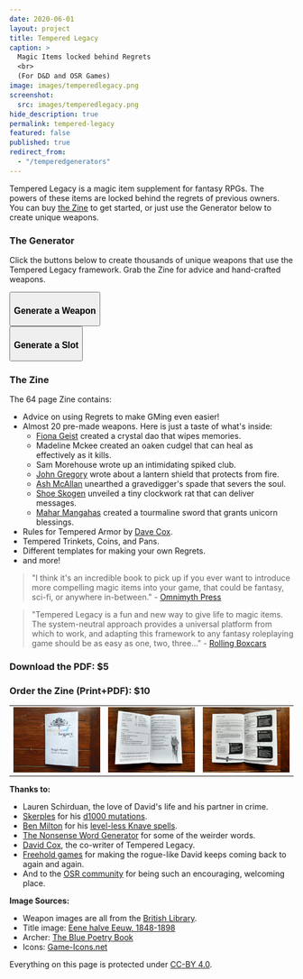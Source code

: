 ```yaml
---
date: 2020-06-01
layout: project
title: Tempered Legacy
caption: >
  Magic Items locked behind Regrets
  <br>
  (For D&D and OSR Games)
image: images/temperedlegacy.png
screenshot:
  src: images/temperedlegacy.png
hide_description: true
permalink: tempered-legacy
featured: false
published: true
redirect_from:
  - "/temperedgenerators"
---
```


Tempered Legacy is a magic item supplement for fantasy RPGs. The powers of these items are locked behind the regrets of previous owners. You can buy [the Zine](/tempered-legacy#the-zine) to get started, or just use the Generator below to create unique weapons.

### The Generator

Click the buttons below to create thousands of unique weapons that use the Tempered Legacy framework. Grab the Zine for advice and hand-crafted weapons.

<div class="row centerButtons">
  <div class="col-md-6 col-12">
    <button class="btn tempered-btn notransition" onclick="tl_generate()">
      <h3 id="wpnBtn">Generate a Weapon</h3>
    </button>
  </div>
    <div class="col-md-6 col-12">
    <button class="btn tempered-btn notransition" onclick="tl_generate('slot')">
      <h3 id="slotBtn">Generate a Slot</h3>
    </button>
  </div>
</div>

<div class="container generatorCard" id="weaponCard" style="display:none;">
  <div style="display:flex;justify-content:space-between;">
    <h2 id="weaponName" style="margin-top:0px;">Silver Rapier</h2>
    <button id="downloadBTN" class="btn tempered-btn-sm data-html2canvas-ignore" onclick="tl_saveWeaponIMG()" style="min-width:160px;margin-bottom:auto;">
      <p>DOWNLOAD</p>
    </button>
  </div>
  <p id="weaponDesc">A simple but well-crafted blade</p>
  <p><img id="weaponImg" src="/images/TemperedWeapons/Sword.png" style="background: black; width: 100%;"></p>
  <div id="temperedSlots">
  </div>
  <!--<div id="interacting"></div>-->
</div>

### The Zine

The 64 page Zine contains:

- Advice on using Regrets to make GMing even easier!
- Almost 20 pre-made weapons. Here is just a taste of what's inside:
  - [Fiona Geist](https://twitter.com/coilingoracle) created a crystal dao that wipes memories.
  - Madeline Mckee created an oaken cudgel that can heal as effectively as it kills.
  - Sam Morehouse wrote up an intimidating spiked club.
  - [John Gregory](http://unlawfulgames.blogspot.com/) wrote about a lantern shield that protects from fire.
  - [Ash McAllan](https://acegiak.net) unearthed a gravedigger's spade that severs the soul.
  - [Shoe Skogen](https://about.me/shoepixie) unveiled a tiny clockwork rat that can deliver messages.
  - [Mahar Mangahas](https://twitter.com/Maharhar) created a tourmaline sword that grants unicorn blessings.
- Rules for Tempered Armor by [Dave Cox](https://www.davecox.design/).
- Tempered Trinkets, Coins, and Pans.
- Different templates for making your own Regrets.
- and more!

> "I think it's an incredible book to pick up if you ever want to introduce more compelling magic items into your game, that could be fantasy, sci-fi, or anywhere in-between." - [Omnimyth Press](https://omnimyth.press/review-tempered-legacy/)

> "Tempered Legacy is a fun and new way to give life to magic items. The system-neutral approach provides a universal platform from which to work, and adapting this framework to any fantasy roleplaying game should be as easy as one, two, three…" - [Rolling Boxcars](https://rollingboxcars.com/2020/08/31/unlocking-potential-a-review-of-tempered-legacy/)

<div class="row centerButtons">
  <div class="col-md-6 col-12">
    <a class="btn tempered-btn notransition snipcart-add-item" 
      data-item-id="tempered-legacy-pdf" 
      data-item-price="5.00"
      data-item-url="/tempered-legacy"
      data-item-description="Includes the PDF. Tempered Legacy is a magic item supplement for fantasy RPGs. The powers of these items are locked behind the regrets of previous owners."
      data-item-image="/images/Tempered-Print1.jpg" 
      data-item-name="Tempered Legacy (PDF)"
      data-item-file-guid="4a850c3d-58de-4e91-a38a-c02f2a233ab1">
      <h3>Download the PDF: $5</h3>
    </a>
  </div>
  <div class="col-md-6 col-12">
    <a class="btn tempered-btn notransition snipcart-add-item" 
      data-item-id="tempered-legacy-print" 
      data-item-price="10.00"
      data-item-url="/tempered-legacy"
      data-item-description="Includes a printed zine and a PDF. Tempered Legacy is a magic item supplement for fantasy RPGs. The powers of these items are locked behind the regrets of previous owners."
      data-item-image="/images/Tempered-Print1.jpg" 
      data-item-name="Tempered Legacy (Print+PDF)"
      data-item-file-guid="4a850c3d-58de-4e91-a38a-c02f2a233ab1"
      data-item-weight="111"
      data-item-length="23"
      data-item-width="16"
      data-item-height="3"
      data-item-shippable="true">
      <h3>Order the Zine (Print+PDF): $10</h3>
    </a>
  </div>
</div>

<table>
  <tbody>
    <tr>
      <td><a href="/images/Tempered-Print1.jpg" target="_blank"><img src="/images/Tempered-Print1.jpg" alt="Tempered-Print1.jpg"></a></td>
      <td><a href="/images/Tempered-Print2.jpg" target="_blank"><img src="/images/Tempered-Print2.jpg" alt="Tempered-Print2.jpg"></a></td>
      <td><a href="/images/Tempered-Print3.jpg" target="_blank"><img src="/images/Tempered-Print3.jpg" alt="Tempered-Print3.jpg"></a></td>
    </tr>
  </tbody>
</table>

**Thanks to:**

- Lauren Schirduan, the love of David's life and his partner in crime.
- [Skerples](https://coinsandscrolls.blogspot.com/) for his [d1000
mutations](https://coinsandscrolls.blogspot.com/2019/11/osr-1d1000-mutations.html).
- [Ben Milton](http://questingblog.com/) for his [level-less Knave spells](https://questingbeast.itch.io/knave).
- [The Nonsense Word Generator](http://soybomb.com/tricks/words/) for some of the weirder words.
- [David Cox](https://www.davecox.design/), the co-writer of Tempered Legacy.
- [Freehold games](http://www.cavesofqud.com/) for making the rogue-like David keeps coming back to again and again.
- And to the [OSR community](https://discord.gg/kJjMvC) for being such an encouraging, welcoming place.

**Image Sources:**

- Weapon images are all from the [British Library](https://www.flickr.com/photos/britishlibrary).
- Title image: [Eene halve Eeuw, 1848-1898](https://www.flickr.com/photos/britishlibrary/11292680064)
- Archer: [The Blue Poetry Book](https://www.flickr.com/photos/britishlibrary/11298236855)
- Icons: [Game-Icons.net](https://game-icons.net/)

Everything on this page is protected under [CC-BY 4.0](https://creativecommons.org/licenses/by/4.0/).

<script async src="/assets/js/mods-eng-basic.js" language="javascript" type="text/javascript"></script>
<script async src="/assets/js/tracery.js" language="javascript" type="text/javascript"></script>
<script async src="/assets/generator_resources/temperedgenerators.js" language="javascript" type="text/javascript"></script>
